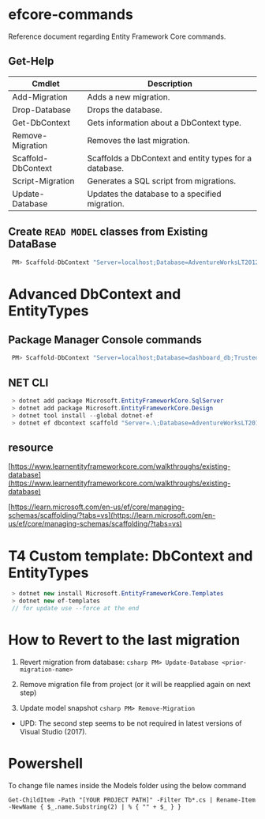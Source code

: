 # efcore-commands
Reference document regarding Entity Framework Core commands.


## Get-Help

| Cmdlet      |        Description
| ------------- | ------------- |
| Add-Migration | Adds a new migration.
| Drop-Database | Drops the database.
| Get-DbContext | Gets information about a DbContext type.
| Remove-Migration | Removes the last migration.
| Scaffold-DbContext | Scaffolds a DbContext and entity types for a database.
| Script-Migration | Generates a SQL script from migrations.
| Update-Database | Updates the database to a specified migration.


## Create `READ MODEL` classes from Existing DataBase
```csharp
 PM> Scaffold-DbContext "Server=localhost;Database=AdventureWorksLT2012;Trusted_Connection=True;" Microsoft.EntityFrameworkCore.SqlServer -OutputDir Models
```
# Advanced DbContext and EntityTypes

## Package Manager Console commands 
```csharp
 PM> Scaffold-DbContext "Server=localhost;Database=dashboard_db;Trusted_Connection=True;" Microsoft.EntityFrameworkCore.SqlServer -OutputDir Models Model    -Context "ApplicationDbContext" -Namespace AdventureWork.Models -ContextNamespace  AdventureWork.Data.DbContext -DataAnnotations
```
## NET CLI
```csharp
 > dotnet add package Microsoft.EntityFrameworkCore.SqlServer
 > dotnet add package Microsoft.EntityFrameworkCore.Design
 > dotnet tool install --global dotnet-ef
 > dotnet ef dbcontext scaffold "Server=.\;Database=AdventureWorksLT2012;Trusted_Connection=True;" Microsoft.EntityFrameworkCore.SqlServer -o Model -c "ApplicationDbContext" --data-annotations --context-dir 
```

## resource
[https://www.learnentityframeworkcore.com/walkthroughs/existing-database](https://www.learnentityframeworkcore.com/walkthroughs/existing-database)

[https://learn.microsoft.com/en-us/ef/core/managing-schemas/scaffolding/?tabs=vs](https://learn.microsoft.com/en-us/ef/core/managing-schemas/scaffolding/?tabs=vs)

# T4 Custom template: DbContext and EntityTypes
```csharp
 > dotnet new install Microsoft.EntityFrameworkCore.Templates
 > dotnet new ef-templates
 // for update use --force at the end
```

# How to Revert to the last migration
 1. Revert migration from database: 
    ```csharp PM> Update-Database <prior-migration-name> ```
 
 2. Remove migration file from project (or it will be reapplied again on next step)
 
 3. Update model snapshot
    ```csharp PM> Remove-Migration ```

  - UPD: The second step seems to be not required in latest versions of Visual Studio (2017).


# Powershell 
To change file names inside the Models folder using the below command
```shell
Get-ChildItem -Path "[YOUR PROJECT PATH]" -Filter Tb*.cs | Rename-Item -NewName { $_.name.Substring(2) | % { "" + $_ } }
```
